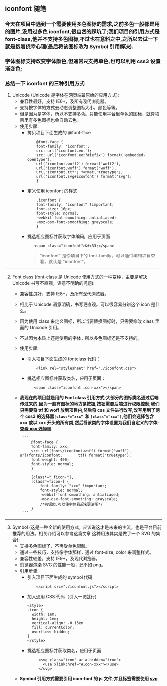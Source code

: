## iconfont 随笔

### 今天在项目中遇到一个需要使用多色图标的需求,之前多色一般都是用的图片,没用过多色 iconfont,很自然的踩坑了;我们项目的引用方式是 font-class,他并不支持多色图标,不过也在意料之中,之所以去试一下就是抱着侥幸心理(最后将该图标改为 Symbol 引用解决).

### 字体图标支持改变字体颜色,但通常只支持单色,也可以利用 css3 设置渐变色;

### 总结一下 iconfont 的三种引用方式:

1. Unicode (Unicode 是字体在网页端最原始的应用方式):
   - 兼容性最好，支持 IE6+，及所有现代浏览器。
   - 支持按字体的方式去动态调整图标大小，颜色等等。
   - 但是因为是字体，所以不支持多色。只能使用平台里单色的图标，就算项目里有多色图标也会自动去色。
   - 使用步骤:
     - 拷贝项目下面生成的 @font-face
       ```
           @font-face {
           font-family: 'iconfont';
           src: url('iconfont.eot');
           src: url('iconfont.eot?#iefix') format('embedded-opentype'),
           url('iconfont.woff2') format('woff2'),
           url('iconfont.woff') format('woff'),
           url('iconfont.ttf') format('truetype'),
           url('iconfont.svg#iconfont') format('svg');
           }
       ```
     - 定义使用 iconfont 的样式
       ```
           .iconfont {
           font-family: "iconfont" !important;
           font-size: 16px;
           font-style: normal;
           -webkit-font-smoothing: antialiased;
           -moz-osx-font-smoothing: grayscale;
           }
       ```
     - 挑选相应图标并获取字体编码，应用于页面
       ```
          <span class="iconfont">&#x33;</span>
       ```
       > "iconfont" 是你项目下的 font-family。可以通过编辑项目查看，默认是 "iconfont"。

---

2.  Font class (font-class 是 Unicode 使用方式的一种变种，主要是解决 Unicode 书写不直观，语意不明确的问题):

    - 兼容性良好，支持 IE8+，及所有现代浏览器。
    - 相比于 Unicode 语意明确，书写更直观。可以很容易分辨这个 icon 是什么。
    - 因为使用 class 来定义图标，所以当要替换图标时，只需要修改 class 里面的 Unicode 引用。
    - 不过因为本质上还是使用的字体，所以多色图标还是不支持的。
    - 使用步骤:
      - 引入项目下面生成的 fontclass 代码：
        ```
            <link rel="stylesheet" href="./iconfont.css">
        ```
      - 挑选相应图标并获取类名，应用于页面：
        ```
           <span class="iconfont icon-xxx"></span>
        ```
    - **我现在的项目就是用的 Font class 引用方式;大部分的图标类名通过后端传过来的,因为一般有图标的地方是按钮,按钮需要后端进行权限控制;我们只需要将 ttf 和 woff 放到项目内,然后将 css 文件进行改写,改写用到了两个 css3 的选择器`[class*="xxx"]`和
      `[class^="xxx"]`,他们会选择包含 xxx 或以 xxx 开头的所有类,然后将该类的字体设置为我们自定义的字体;[查看 css 选择器](https://www.runoob.com/cssref/css-selectors.html)**

           ```
               @font-face {
               font-family: xxx;
               src: url(fonts/iconfont.woff) format("woff"), url(fonts/iconfont.       ttf) format("truetype");
               font-weight: 400;
               font-style: normal;
               }

               [class*=" ficon-"],
               [class^=ficon-] {
                   font-family: "xxx" !important;
                   font-style: normal;
                   -webkit-font-smoothing: antialiased;
                   -moz-osx-font-smoothing: grayscale;
                   /*抗锯齿,可以使字体看起来更清晰*/
               }
           ```

---

3. Symbol (这是一种全新的使用方式，应该说这才是未来的主流，也是平台目前推荐的用法。相关介绍可以参考这篇文章 这种用法其实是做了一个 SVG 的集合):
   - 支持多色图标了，不再受单色限制。
   - 通过一些技巧，支持像字体那样，通过 font-size, color 来调整样式。
   - 兼容性较差，支持 IE9+，及现代浏览器。
   - 浏览器渲染 SVG 的性能一般，还不如 png。
   - 引用步骤:
     - 引入项目下面生成的 symbol 代码
       ```
           <script src="./iconfont.js"></script>
       ```
     - 加入通用 CSS 代码（引入一次就行)
       ```
       <style>
       .icon {
         width: 1em;
         height: 1em;
         vertical-align: -0.15em;
         fill: currentColor;
         overflow: hidden;
       }
       </style>
       ```
     - 挑选相应图标并获取类名，应用于页面
       ```
            <svg class="icon" aria-hidden="true">
              <use xlink:href="#icon-xxx"></use>
            </svg>
       ```
   - **Symbol 引用方式需要引用 icon-font 的 js 文件;并且标签需要使用 [svg](https://www.runoob.com/svg/svg-intro.html)**

